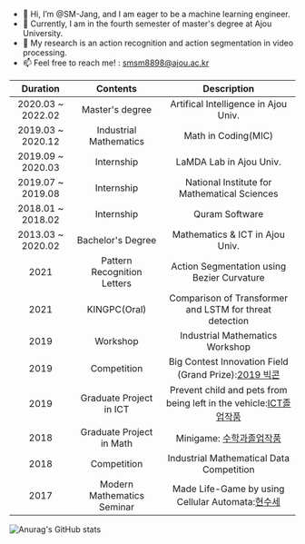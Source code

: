 - 👋 Hi, I’m @SM-Jang, and I am eager to be a machine learning engineer.
- 🌱 Currently, I am in the fourth semester of master's degree at Ajou University.
- 👀 My research is an action recognition and action segmentation in video processing.
- 📫 Feel free to reach me! : smsm8898@ajou.ac.kr


|Duration|Contents|Description|
|:---:|:---:|:---:|
|2020.03 ~ 2022.02|Master's degree|Artifical Intelligence in Ajou Univ.|
|2019.03 ~ 2020.12|Industrial Mathematics|Math in Coding(MIC)|
|2019.09 ~ 2020.03|Internship|LaMDA Lab in Ajou Univ.|
|2019.07 ~ 2019.08|Internship|National Institute for Mathematical Sciences|
|2018.01 ~ 2018.02|Internship|Quram Software|
|2013.03 ~ 2020.02|Bachelor's Degree|Mathematics & ICT in Ajou Univ.|
|2021|Pattern Recognition Letters|Action Segmentation using Bezier Curvature|
|2021|KINGPC(Oral)|Comparison of Transformer and LSTM for threat detection|
|2019|Workshop|Industrial Mathematics Workshop|
|2019|Competition|Big Contest Innovation Field (Grand Prize):[2019 빅콘](https://www.bigcontest.or.kr/introduce/history2019.php)|
|2019|Graduate Project in ICT|Prevent child and pets from being left in the vehicle:[ICT졸업작품](http://swplus.ajou.ac.kr/bbs/board.php?tbl=bbs83&mode=VIEW&num=20&category=&findType=&findWord=&sort1=&sort2=&page=1&mobile_flag=)|
|2018|Graduate Project in Math|Minigame: [수학과졸업작품](http://math.ajou.ac.kr/math/board/board01.jsp?mode=view&article_no=171051)|
|2018|Competition|Industrial Mathematical Data Competition|
|2017|Modern Mathematics Seminar|Made Life-Game by using Cellular Automata:[현수세](http://math.ajou.ac.kr/math/board/board01.jsp?mode=view&article_no=146895)|

![Anurag's GitHub stats](https://github-readme-stats.vercel.app/api?username=SM-Jang&show_icons=true&theme=radical)
